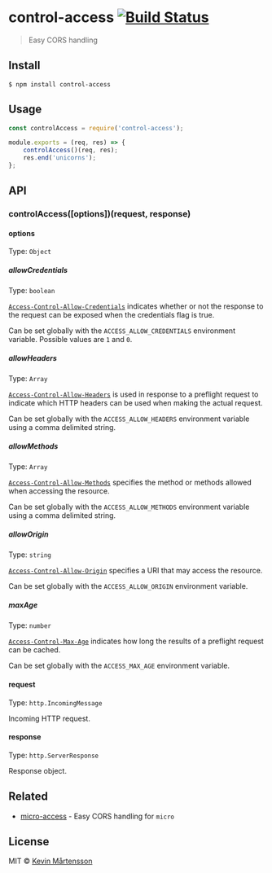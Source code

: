 # control-access [![Build Status](https://travis-ci.org/kevva/control-access.svg?branch=master)](https://travis-ci.org/kevva/control-access)

> Easy CORS handling


## Install

```
$ npm install control-access
```


## Usage

```js
const controlAccess = require('control-access');

module.exports = (req, res) => {
	controlAccess()(req, res);
	res.end('unicorns');
};
```


## API

### controlAccess([options])(request, response)

#### options

Type: `Object`

##### allowCredentials

Type: `boolean`

[`Access-Control-Allow-Credentials`](https://developer.mozilla.org/en-US/docs/Web/HTTP/Headers/Access-Control-Allow-Credentials) indicates whether or not the response to the request can be exposed when the credentials flag is true.

Can be set globally with the `ACCESS_ALLOW_CREDENTIALS` environment variable. Possible values are `1` and `0`.

##### allowHeaders

Type: `Array`

[`Access-Control-Allow-Headers`](https://developer.mozilla.org/en-US/docs/Web/HTTP/Headers/Access-Control-Allow-Headers) is used in response to a preflight request to indicate which HTTP headers can be used when making the actual request.

Can be set globally with the `ACCESS_ALLOW_HEADERS` environment variable using a comma delimited string.

##### allowMethods

Type: `Array`

[`Access-Control-Allow-Methods`](https://developer.mozilla.org/en-US/docs/Web/HTTP/Headers/Access-Control-Allow-Methods) specifies the method or methods allowed when accessing the resource.

Can be set globally with the `ACCESS_ALLOW_METHODS` environment variable using a comma delimited string.

##### allowOrigin

Type: `string`

[`Access-Control-Allow-Origin`](https://developer.mozilla.org/en-US/docs/Web/HTTP/Headers/Access-Control-Allow-Origin) specifies a URI that may access the resource.

Can be set globally with the `ACCESS_ALLOW_ORIGIN` environment variable.

##### maxAge

Type: `number`

[`Access-Control-Max-Age`](https://developer.mozilla.org/en-US/docs/Web/HTTP/Headers/Access-Control-Max-Age) indicates how long the results of a preflight request can be cached.

Can be set globally with the `ACCESS_MAX_AGE` environment variable.

#### request

Type: `http.IncomingMessage`

Incoming HTTP request.

#### response

Type: `http.ServerResponse`

Response object.


## Related

* [micro-access](https://github.com/kevva/micro-access) - Easy CORS handling for `micro`


## License

MIT © [Kevin Mårtensson](https://github.com/kevva)
